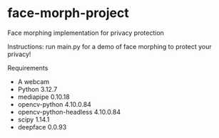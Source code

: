 # face-morph-project

Face morphing implementation for privacy protection

Instructions:
run main.py for a demo of face morphing to protect your privacy!

Requirements
- A webcam
- Python 3.12.7
- mediapipe 0.10.18
- opencv-python 4.10.0.84
- opencv-python-headless 4.10.0.84
- scipy 1.14.1
- deepface 0.0.93
